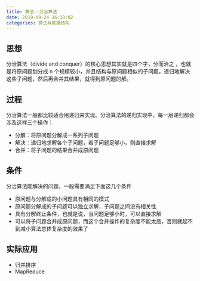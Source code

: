 ```yaml
---
title: 算法--分治算法
date: 2019-09-24 16:30:02
categories: 算法与数据结构
---
```

## 思想
分治算法（divide and conquer）的核心思想其实就是四个字，分而治之 ，也就是将原问题划分成 n 个规模较小，并且结构与原问题相似的子问题，递归地解决这些子问题，然后再合并其结果，就得到原问题的解。

## 过程
分治算法一般都比较适合用递归来实现。分治算法的递归实现中，每一层递归都会涉及这样三个操作：
* 分解：将原问题分解成一系列子问题
* 解决：递归地求解各个子问题，若子问题足够小，则直接求解
* 合并：将子问题的结果合并成原问题

## 条件
分治算法能解决的问题，一般需要满足下面这几个条件
* 原问题与分解成的小问题具有相同的模式
* 原问题分解成的子问题可以独立求解，子问题之间没有相关性
* 具有分解终止条件，也就是说，当问题足够小时，可以直接求解
* 可以将子问题合并成原问题，而这个合并操作的复杂度不能太高，否则就起不到减小算法总体复杂度的效果了

## 实际应用
* 归并排序
* MapReduce